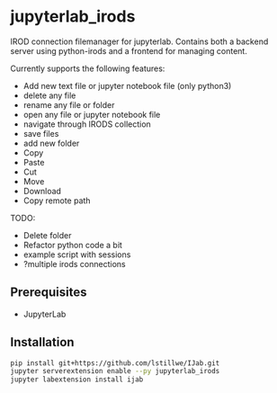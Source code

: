 # jupyterlab_irods

IROD connection filemanager for jupyterlab. Contains both a backend server using python-irods and a frontend for managing content.

Currently supports the following features:

* Add new text file or jupyter notebook file (only python3)
* delete any file
* rename any file or folder
* open any file or jupyter notebook file
* navigate through IRODS collection
* save files
* add new folder
* Copy
* Paste
* Cut
* Move
* Download
* Copy remote path


TODO:


* Delete folder
* Refactor python code a bit
* example script with sessions
* ?multiple irods connections


## Prerequisites

* JupyterLab

## Installation

```bash
pip install git+https://github.com/lstillwe/IJab.git
jupyter serverextension enable --py jupyterlab_irods
jupyter labextension install ijab
```
